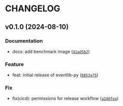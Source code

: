 # CHANGELOG

## v0.1.0 (2024-08-10)

### Documentation

* docs: add benchmark image ([`41ad5b2`](https://github.com/mickare/eventlib-py/commit/41ad5b2ebf42ac8d4d5a8f7c83a9b52b623168d3))

### Feature

* feat: initial release of eventlib-py ([`8853a75`](https://github.com/mickare/eventlib-py/commit/8853a75e4e4fb5743dc2c0eb91cbc7b75118bde9))

### Fix

* fix(cicd): permissions for release workflow ([`a240fea`](https://github.com/mickare/eventlib-py/commit/a240feae24b4c088675d2257d16acf8f82660e0c))
